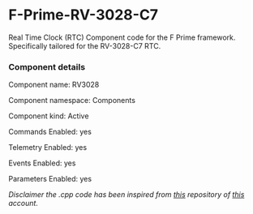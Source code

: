 # F-Prime-RV-3028-C7

Real Time Clock (RTC) Component code for the F Prime framework. Specifically tailored for the RV-3028-C7 RTC.

### **Component details**

Component name: RV3028 

Component namespace: Components

Component kind: Active

Commands Enabled: yes

Telemetry Enabled: yes

Events Enabled: yes

Parameters Enabled: yes

*Disclaimer the .cpp code has been inspired from [this](https://github.com/constiko/RV-3028_C7-Arduino_Library) repository of [this](https://github.com/constiko) account.*
